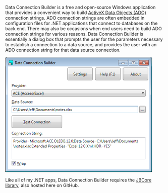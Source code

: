 Data Connection Builder is a free and open-source Windows application that provides a convenient way to build [ActiveX Data Objects (ADO)](https://docs.microsoft.com/en-us/sql/ado/microsoft-activex-data-objects-ado) connection strings.  ADO connection strings are often embedded in configuration files for .NET applications that connect to databases on the back end.  There may also be occasions when end users need to build ADO connection strings for various reasons.  Data Connection Builder is essentially a dialog box that prompts the user for the parameters necessary to establish a connection to a data source, and provides the user with an ADO connection string for that data source connection.

![screenshot](screenshot.png)

Like all of my .NET apps, Data Connection Builder requires the [JBCore library](https://github.com/jeffbourdier/JBCore), also hosted here on GitHub.
